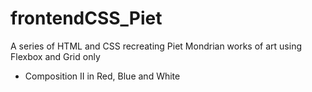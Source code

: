 # frontendCSS_Piet

A series of HTML and CSS recreating Piet Mondrian works of art using Flexbox and Grid only

* Composition II in Red, Blue and White
